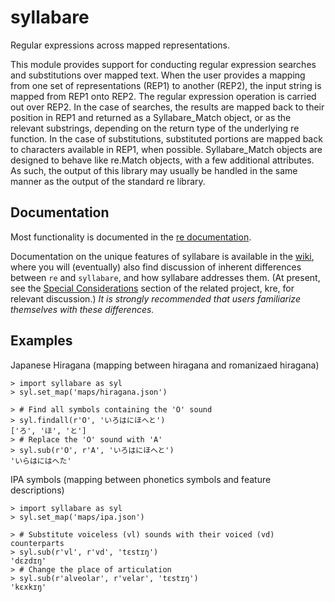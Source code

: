 # syllabare
Regular expressions across mapped representations.

This module provides support for conducting regular expression searches
and substitutions over mapped text. When the user provides a mapping
from one set of representations (REP1) to another (REP2), the input 
string is mapped from REP1 onto REP2. The regular expression operation 
is carried out over REP2. In the case of searches, the results are 
mapped back to their position in REP1 and returned as a Syllabare_Match
object, or as the relevant substrings, depending on the return type of
the underlying re function. In the case of substitutions, substituted 
portions are mapped back to characters available in REP1, when possible.
Syllabare_Match objects are designed to behave like re.Match objects, 
with a few additional attributes.  As such, the output of this library 
may usually be handled in the same manner as the output of the standard 
re library. 

## Documentation

Most functionality is documented in the [re documentation](https://docs.python.org/3/library/re.html).

Documentation on the unique features of syllabare is available in the [wiki](https://github.com/darrelllarsen/syllabare/wiki), where you will (eventually) also find discussion of inherent differences between `re` and `syllabare`, and how syllabare addresses them. (At present, see the [Special Considerations](https://github.com/darrelllarsen/kre/wiki#special-considerations-differences-from-re) section of the related project, kre, for relevant discussion.) *It is strongly recommended that users familiarize themselves with these differences.*

## Examples

Japanese Hiragana (mapping between hiragana and romanizaed hiragana)
```
> import syllabare as syl
> syl.set_map('maps/hiragana.json')

> # Find all symbols containing the 'O' sound
> syl.findall(r'O', 'いろはにほへと')
['ろ', 'ほ', 'と']
> # Replace the 'O' sound with 'A'
> syl.sub(r'O', r'A', 'いろはにほへと')
'いらはにはへた'
```

IPA symbols (mapping between phonetics symbols and feature descriptions)
```
> import syllabare as syl
> syl.set_map('maps/ipa.json')

> # Substitute voiceless (vl) sounds with their voiced (vd) counterparts
> syl.sub(r'vl', r'vd', 'tɛstɪŋ')
'dɛzdɪŋ'
> # Change the place of articulation
> syl.sub(r'alveolar', r'velar', 'tɛstɪŋ')
'kɛxkɪŋ'
```

